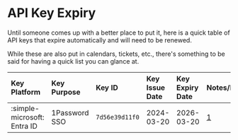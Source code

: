 # API Key Expiry

Until someone comes up with a better place to put it, here is a quick table of API keys that expire automatically and will need to be renewed.

While these are also put in calendars, tickets, etc., there's something to be said for having a quick list you can glance at.

| Key Platform                | Key Purpose   | Key ID         | Key Issue Date | Key Expiry Date | Notes/Links |
| :-------------------------- | :------------ | :------------- | :------------- | :-------------- | :---------- |
| :simple-microsoft: Entra ID | 1Password SSO | `7d56e39d11f0` | 2024-03-20     | 2026-03-20      | [1](https://support.1password.com/sso-configure-entra/) |